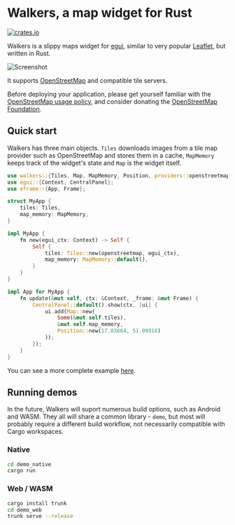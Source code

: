 # Walkers, a map widget for Rust

[![crates.io](https://img.shields.io/crates/v/walkers.svg)](https://crates.io/crates/walkers)

Walkers is a slippy maps widget for [egui](https://github.com/emilk/egui),
similar to very popular [Leaflet](https://leafletjs.com/), but written in Rust.

![Screenshot](https://raw.githubusercontent.com/podusowski/walkers/main/screenshot.png)

It supports [OpenStreetMap](https://www.openstreetmap.org) and compatible tile
servers.

Before deploying your application, please get yourself familiar with the
[OpenStreetMap usage policy](https://operations.osmfoundation.org/policies/tiles/),
and consider donating the [OpenStreetMap Foundation](https://supporting.openstreetmap.org/).

## Quick start

Walkers has three main objects. `Tiles` downloads images from a tile map provider
such as OpenStreetMap and stores them in a cache, `MapMemory` keeps track of
the widget's state and `Map` is the widget itself.

```rust
use walkers::{Tiles, Map, MapMemory, Position, providers::openstreetmap};
use egui::{Context, CentralPanel};
use eframe::{App, Frame};

struct MyApp {
    tiles: Tiles,
    map_memory: MapMemory,
}

impl MyApp {
    fn new(egui_ctx: Context) -> Self {
        Self {
            tiles: Tiles::new(openstreetmap, egui_ctx),
            map_memory: MapMemory::default(),
        }
    }
}

impl App for MyApp {
    fn update(&mut self, ctx: &Context, _frame: &mut Frame) {
        CentralPanel::default().show(ctx, |ui| {
            ui.add(Map::new(
                Some(&mut self.tiles),
                &mut self.map_memory,
                Position::new(17.03664, 51.09916)
            ));
        });
    }
}
```

You can see a more complete example [here](https://github.com/podusowski/walkers/blob/main/demo/src/lib.rs).

## Running demos

In the future, Walkers will suport numerous build options, such as Android and
WASM. They all will share a common library - `demo`, but most will probably
require a different build workflow, not necessarily compatible with Cargo
workspaces.

### Native

```sh
cd demo_native
cargo run
```

### Web / WASM

```sh
cargo install trunk
cd demo_web
trunk serve --release
```
